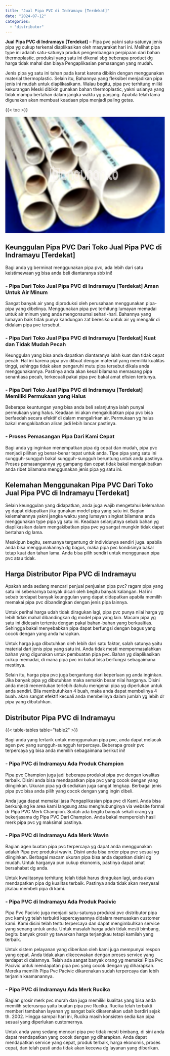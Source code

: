 ```yaml
---
title: "Jual Pipa PVC di Indramayu [Terdekat]"
date: "2024-07-12"
categories: 
  - "distributor"
---
```


**Jual Pipa PVC di Indramayu \[Terdekat\]** – Pipa pvc yakni satu-satunya jenis pipa yg cukup terkenal diaplikasikan oleh masyarakat hari ini. Melihat pipa type ini adalah satu-satunya produk pengembangan perpipaan dari bahan thermoplastic. produksi yang satu ini dikenal sbg beberapa product dg harga tidak mahal dan biaya Pengaplikasian pemasangan yang mudah.

Jenis pipa yg satu ini tahan pada karat karena dibikin dengan menggunakan material thermoplastic. Selain itu, Bahannya yang fleksibel menjadikan pipa jenis ini mudah untuk diaplikasikann. Walau begitu, pipa pvc terhitung miliki kekurangan Meski dibikin gunakan bahan thermoplastic, yakni usianya yang tidak mampu bertahan dalam jangka waktu yg panjang. Apabila telah lama digunakan akan membuat keadaan pipa menjadi paling getas.

{{< toc >}}

![Jual Pipa PVC di Indramayu [Terdekat]](/images/jaul-pipa-pvc-13.png)

## Keunggulan Pipa PVC Dari Toko Jual Pipa PVC di Indramayu \[Terdekat\]

Bagi anda yg berminat menggunakan pipa pvc, ada lebih dari satu keistimewaan yg bisa anda beli diantaranya sbb ini!

### \- Pipa Dari Toko Jual Pipa PVC di Indramayu \[Terdekat\] Aman Untuk Air Minum

Sangat banyak air yang diproduksi oleh perusahaan menggunakan pipa-pipa yang dibelinya. Menggunakan pipa pvc terhitung lumayan memadai untuk air minum yang anda mengonsumsi sehari-hari. Bahannya yang lumayan baik tidak punya kandungan zat beresiko untuk air yg mengalir di didalam pipa pvc tersebut.

### \- Pipa Dari Toko Jual Pipa PVC di Indramayu \[Terdekat\] Kuat dan Tidak Mudah Pecah

Keunggulan yang bisa anda dapatkan diantaranya ialah kuat dan tidak cepat pecah. Hal ini karena pipa pvc dibuat dengan material yang memiliki kualitas tinggi, sehingga tidak akan pengaruhi mutu pipa tersebut dikala anda menggunakannya. Pastinya anda akan kesal bilamana memasang pipa senantiasa pecah, terkecuali pakai pipa pvc bakal amat efisien tentunya.

### \- Pipa Dari Toko Jual Pipa PVC di Indramayu \[Terdekat\] Memiliki Permukaan yang Halus

Beberapa keuntungan yang bisa anda beli selanjutnya ialah punyai permukaan yang halus. Keadaan ini akan mengakibatkan pipa pvc bisa berfaedah secara efektif di dalam mengalirkan air. Permukaan yg halus bakal mengakibatkan aliran jadi lebih lancar pastinya.

### \- Proses Pemasangan Pipa Dari Kami Cepat

Bagi anda yg inginkan menempatkan pipa dg cepat dan mudah, pipa pvc menjadi pilihan yg benar-benar tepat untuk anda. Tipe pipa yang satu ini sungguh-sungguh bakal sungguh-sungguh beruntung untuk anda pastinya. Proses pemasangannya yg gampang dan cepat tidak bakal mengakibatkan anda ribet bilamana menggunakan jenis pipa yg satu ini.

## Kelemahan Menggunakan Pipa PVC Dari Toko Jual Pipa PVC di Indramayu \[Terdekat\]

Selain keunggulan yang didapatkan, anda juga wajib mengetahui kelemahan yg dapat didapatkan jika gunakan model pipa yang satu ini. Bagian kelemahannya yakni jangka waktu yang lumayan singkat bilamana anda menggunakan type pipa yg satu ini. Keadaan selanjutnya sebab bahan yg diaplikasikan dalam mengakibatkan pipa pvc yg sangat mungkin tidak dapat bertahan dg lama.

Meskipun begitu, semuanya tergantung dr individunya sendiri juga. apabila anda bisa menggunakannya dg bagus, maka pipa pvc kondisinya bakal tetap kuat dan tahan lama. Anda bisa pilih sendiri untuk menggunaan pipa pvc atau tidak.

## Harga Distributor Pipa PVC di Indramayu

Apakah anda sedang mencari penjual penjualan pipa pvc? ragam pipa yang satu ini sebenarnya banyak dicari oleh begitu banyak kalangan. Hal ini sebab terdapat banyak keunggulan yang dapat didapatkan apabila memilih memakai pipa pvc dibandingkan dengan jenis pipa lainnya.

Untuk perihal harga udah tidak diragukan lagi, pipa pvc punya nilai harga yg lebih tidak mahal dibandingkan dg model pipa yang lain. Macam pipa yg satu ini didesain tertentu dengan pakai bahan-bahan yang berkualtias. Sehingga bakal menyebabkan pipa dapat berfungsi dengan bagus yang cocok dengan yang anda harapkan.

Untuk harga juga dibutuhkan oleh lebih dari satu faktor, salah satunya yaitu material dari jenis pipa yang satu ini. Anda tidak mesti mempermasalahkan bahan yang digunakan untuk pembuatan pipa pvc. Bahan yg diaplikasikan cukup memadai, di mana pipa pvc ini bakal bisa berfungsi sebagaimana mestinya.

Selain itu, harga pipa pvc juga bergantung dari keperluan yg anda inginkan. Jika banyak pipa yg dibutuhkan maka semakin besar nilai harganya. Disini anda mesti menentukan terlebih dahulu mengenai pipa yg diperlukan untuk anda sendiri. Bila membutuhkan 4 buah, maka anda dapat membelinya 4 buah. akan sangat efektif kecuali anda membelinya dalam jumlah yg lebih dr pipa yang dibutuhkan.

## Distributor Pipa PVC di Indramayu

{{< table-tables table="table2" >}}

Bagi anda yang tertarik untuk menggunakan pipa pvc, anda dapat melacak agen pvc yang sungguh-sungguh terpercaya. Beberapa grosir pvc terpercaya yg bisa anda memilih sebagaimana berikut ini!

### \- Pipa PVC di Indramayu Ada Produk Champion

Pipa pvc Champion juga jadi beberapa produksi pipa pvc dengan kwalitas terbaik. Disini anda bisa mendapatkan pipa pvc yang cocok dengan yang diinginkan. Ukuran pipa yg di sediakan juga sangat lengkap. Berbagai jenis pipa pvc bisa anda pilih yang cocok dengan yang ingin dibeli.

Anda juga dapat memakai jasa Pengaplikasian pipa pvc di Kami. Anda bisa berkunjung ke area kami langsung atau menghubunginya via website formal dr Pipa PVC Merk Champion. Sudah ada begitu banyak sekali orang yg bekerjasama dg Pipa PVC Dari Champion. Anda bakal memperoleh hasil merk pipa pvc yg maksimal pastinya.

### \- Pipa PVC di Indramayu Ada Merk Wavin

Bagian agen buatan pipa pvc terpercaya yg dapat anda menggunakan adalah Pipa pvc produksi wavin. Disini anda bisa order pipa pvc sesuai yg diinginkan. Berbagai macam ukuran pipa bisa anda dapatkan disini dg mudah. Untuk harganya pun cukup ekonomis, pastinya dapat amat bersahabat dg anda.

Untuk kwalitasnya terhitung telah tidak harus diragukan lagi, anda akan mendapatkan pipa dg kualitas terbaik. Pastinya anda tidak akan menyesal jikalau membeli pipa di kami.

### \- Pipa PVC di Indramayu Ada Produk Pacivic

Pipa Pvc Pacivic juga menjadi satu-satunya produksi pvc distributor pipa pvc kami yg telah terbukti kepercayaannya didalam memuaskan customer kami. Kami disini telah tentu terpercaya dan dapat mengimbuhkan service yang senang untuk anda. Untuk masalah harga udah tidak mesti bimbang, begitu banyak grosir yg tawarkan harga terjangkau tetapi kamilah yang terbaik.

Untuk sistem pelayanan yang diberikan oleh kami juga mempunyai respon yang cepat. Anda tidak akan dikecewakan dengan proses service yang terdapat di dalamnya. Telah ada sangat banyak orang yg memakai Pipa Pvc Pacivic untuk mendapatan pipa pvc yang cocok dengan yg diharapkan. Mereka memilih Pipa Pvc Pacivic dikarenakan sudah terpercaya dan lebih terjamin keamanannya.

### \- Pipa PVC di Indramayu Ada Merk Rucika

Bagian grosir merk pvc murah dan juga memiliki kualitas yang bisa anda memilih seterusnya yaitu buatan pipa pvc Rucika. Rucika telah terbukti memberi tambahan layanan yg sangat baik dikarenakan udah berdiri sejak th. 2002. Hingga sampai hari ini, Rucika masih konsisten sedia kan pipa sesuai yang diperlukan customernya.

Untuk anda yang sedang mencari pipa pvc tidak mesti bimbang, di sini anda dapat mendapatkan yang cocok dengan yg diharapkan. Anda dapat mendapatkan service yang cepat, produk terbaik, harga ekonomis, proses cepat, dan telah pasti anda tidak akan kecewa dg layanan yang diberikan.
